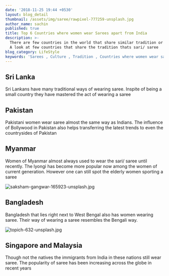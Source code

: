```yaml
---
date: '2018-11-25 19:44 +0530'
layout: blog_detail
thumbnail: /assets/img/saree/rawpixel-777259-unsplash.jpg
author_name: sachin
published: true
title: Top 6 Countries where women wear Sarees apart from India
description: >-
  There are few countries in the world that share similar tradition or culture.
  A look at few countries that share the tradition thats sari/ saree
blog_category: LifeStyle
keywords: 'Sarees , Culture , Tradition , Countries where women wear saree'
---
```


## Sri Lanka

Sri Lankans have many traditional ways of wearing saree. Inspite of being a small country they have mastered the act of wearing a saree

## Pakistan

Pakistani women wear saree almost the same way as Indians. The influence of Bollywood in Pakistan also helps transferring the latest trends to even the countrysides of Pakistan

## Myanmar

Women of Myanmar almost always used to  wear the sari/ saree until recently. The lyongi has become more popular now among the women of current generation. However one can still spot the elderly women sporting a saree

![saksham-gangwar-165923-unsplash.jpg]({{site.baseurl}}/assets/img/saree/saksham-gangwar-165923-unsplash.jpg)

## Bangladesh

Bangladesh that lies right next to West Bengal also has women wearing saree. Their way of wearing a saree resembles the Bengali way.

![topich-632-unsplash.jpg]({{site.baseurl}}/assets/img/saree/topich-632-unsplash.jpg)

## Singapore and Malaysia

Though not the natives the immigrants from India in these nations still wear saree. The popularity of saree has been increasing across the globe in recent years
